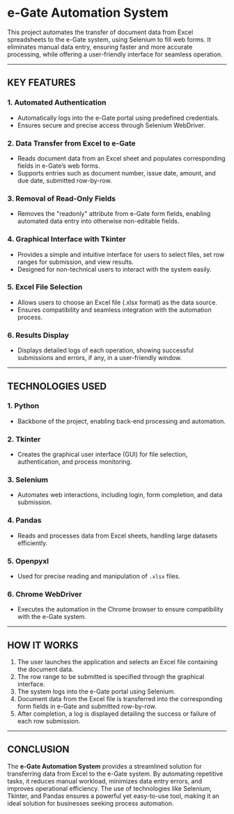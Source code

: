 # **e-Gate Automation System**

This project automates the transfer of document data from Excel spreadsheets to the e-Gate system, using Selenium to fill web forms. It eliminates manual data entry, ensuring faster and more accurate processing, while offering a user-friendly interface for seamless operation.

---

## **KEY FEATURES**

### 1. **Automated Authentication**
   - Automatically logs into the e-Gate portal using predefined credentials.
   - Ensures secure and precise access through Selenium WebDriver.

### 2. **Data Transfer from Excel to e-Gate**
   - Reads document data from an Excel sheet and populates corresponding fields in e-Gate’s web forms.
   - Supports entries such as document number, issue date, amount, and due date, submitted row-by-row.

### 3. **Removal of Read-Only Fields**
   - Removes the "readonly" attribute from e-Gate form fields, enabling automated data entry into otherwise non-editable fields.

### 4. **Graphical Interface with Tkinter**
   - Provides a simple and intuitive interface for users to select files, set row ranges for submission, and view results.
   - Designed for non-technical users to interact with the system easily.

### 5. **Excel File Selection**
   - Allows users to choose an Excel file (.xlsx format) as the data source.
   - Ensures compatibility and seamless integration with the automation process.

### 6. **Results Display**
   - Displays detailed logs of each operation, showing successful submissions and errors, if any, in a user-friendly window.

---

## **TECHNOLOGIES USED**

### 1. **Python**
   - Backbone of the project, enabling back-end processing and automation.

### 2. **Tkinter**
   - Creates the graphical user interface (GUI) for file selection, authentication, and process monitoring.

### 3. **Selenium**
   - Automates web interactions, including login, form completion, and data submission.

### 4. **Pandas**
   - Reads and processes data from Excel sheets, handling large datasets efficiently.

### 5. **Openpyxl**
   - Used for precise reading and manipulation of `.xlsx` files.

### 6. **Chrome WebDriver**
   - Executes the automation in the Chrome browser to ensure compatibility with the e-Gate system.

---

## **HOW IT WORKS**

1. The user launches the application and selects an Excel file containing the document data.
2. The row range to be submitted is specified through the graphical interface.
3. The system logs into the e-Gate portal using Selenium.
4. Document data from the Excel file is transferred into the corresponding form fields in e-Gate and submitted row-by-row.
5. After completion, a log is displayed detailing the success or failure of each row submission.

---

## **CONCLUSION**

The **e-Gate Automation System** provides a streamlined solution for transferring data from Excel to the e-Gate system. By automating repetitive tasks, it reduces manual workload, minimizes data entry errors, and improves operational efficiency. The use of technologies like Selenium, Tkinter, and Pandas ensures a powerful yet easy-to-use tool, making it an ideal solution for businesses seeking process automation.
